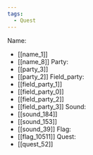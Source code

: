 ```yaml
---
tags:
  - Quest
---
```

Name:
- [[name_1]]
- [[name_8]]
Party:
- [[party_3]]
- [[party_2]]
Field_party:
- [[field_party_1]]
- [[field_party_0]]
- [[field_party_2]]
- [[field_party_3]]
Sound:
- [[sound_184]]
- [[sound_153]]
- [[sound_39]]
Flag:
- [[flag_10511]]
Quest:
- [[quest_52]]
